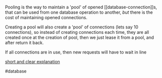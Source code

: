 Pooling is the way to maintain a 'pool' of opened [[database-connection]]s, that can be used from one database operation to another, *but* there is the cost of maintaining opened connections.

Creating a pool will also create a 'pool' of connections (lets say 10 connections), so instead of creating connections each time, they are all created once at the creation of pool, 
then we just lease it from a pool, and after return it back.

If all connections are in use, then new requests will have to wait in line

[short and clear explanation](https://www.youtube.com/watch?v=YM1I-uf_k-o)

#database 